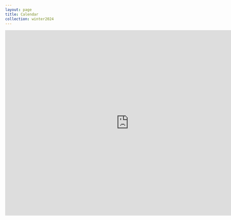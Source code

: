 ```yaml
---
layout: page
title: Calendar
collection: winter2024
---
```


<iframe src="https://calendar.google.com/calendar/embed?src=c_18de5f7db226d358b508628513f4cec237cd16426b46f3800ef552cc08f21b95%40group.calendar.google.com&ctz=America%2FLos_Angeles" style="border: 0" width="800" height="600" frameborder="0" scrolling="no"></iframe>
